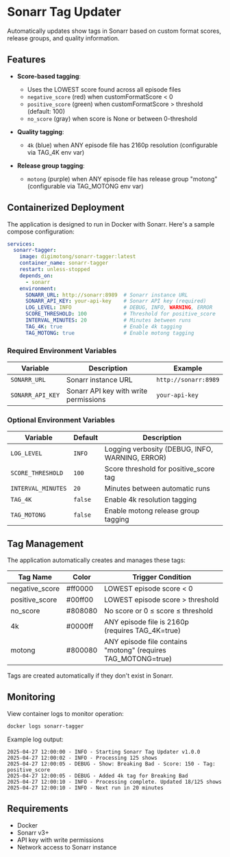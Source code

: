 # Sonarr Tag Updater

Automatically updates show tags in Sonarr based on custom format scores, release groups, and quality information.

## Features

- **Score-based tagging**:
  - Uses the LOWEST score found across all episode files
  - `negative_score` (red) when customFormatScore < 0
  - `positive_score` (green) when customFormatScore > threshold (default: 100)
  - `no_score` (gray) when score is None or between 0-threshold

- **Quality tagging**:
  - `4k` (blue) when ANY episode file has 2160p resolution (configurable via TAG_4K env var)
 
- **Release group tagging**:
  - `motong` (purple) when ANY episode file has release group "motong" (configurable via TAG_MOTONG env var)

## Containerized Deployment

The application is designed to run in Docker with Sonarr. Here's a sample compose configuration:

```yaml
services:
  sonarr-tagger:
    image: digimotong/sonarr-tagger:latest
    container_name: sonarr-tagger
    restart: unless-stopped
    depends_on:
      - sonarr
    environment:
      SONARR_URL: http://sonarr:8989  # Sonarr instance URL
      SONARR_API_KEY: your-api-key    # Sonarr API key (required)
      LOG_LEVEL: INFO                 # DEBUG, INFO, WARNING, ERROR
      SCORE_THRESHOLD: 100            # Threshold for positive_score
      INTERVAL_MINUTES: 20            # Minutes between runs
      TAG_4K: true                    # Enable 4k tagging
      TAG_MOTONG: true                # Enable motong tagging
```

### Required Environment Variables

| Variable | Description | Example |
|----------|-------------|---------|
| `SONARR_URL` | Sonarr instance URL | `http://sonarr:8989` |
| `SONARR_API_KEY` | Sonarr API key with write permissions | `your-api-key` |

### Optional Environment Variables

| Variable | Default | Description |
|----------|---------|-------------|
| `LOG_LEVEL` | `INFO` | Logging verbosity (DEBUG, INFO, WARNING, ERROR) |
| `SCORE_THRESHOLD` | `100` | Score threshold for positive_score tag |
| `INTERVAL_MINUTES` | `20` | Minutes between automatic runs |
| `TAG_4K` | `false` | Enable 4k resolution tagging |
| `TAG_MOTONG` | `false` | Enable motong release group tagging |

## Tag Management

The application automatically creates and manages these tags:

| Tag Name | Color | Trigger Condition |
|----------|-------|-------------------|
| negative_score | #ff0000 | LOWEST episode score < 0 |
| positive_score | #00ff00 | LOWEST episode score > threshold |
| no_score | #808080 | No score or 0 ≤ score ≤ threshold |
| 4k | #0000ff | ANY episode file is 2160p (requires TAG_4K=true) |
| motong | #800080 | ANY episode file contains "motong" (requires TAG_MOTONG=true) |

Tags are created automatically if they don't exist in Sonarr.

## Monitoring

View container logs to monitor operation:

```bash
docker logs sonarr-tagger
```

Example log output:
```
2025-04-27 12:00:00 - INFO - Starting Sonarr Tag Updater v1.0.0
2025-04-27 12:00:02 - INFO - Processing 125 shows
2025-04-27 12:00:05 - DEBUG - Show: Breaking Bad - Score: 150 - Tag: positive_score
2025-04-27 12:00:05 - DEBUG - Added 4k tag for Breaking Bad
2025-04-27 12:00:10 - INFO - Processing complete. Updated 18/125 shows
2025-04-27 12:00:10 - INFO - Next run in 20 minutes
```

## Requirements

- Docker
- Sonarr v3+
- API key with write permissions
- Network access to Sonarr instance

